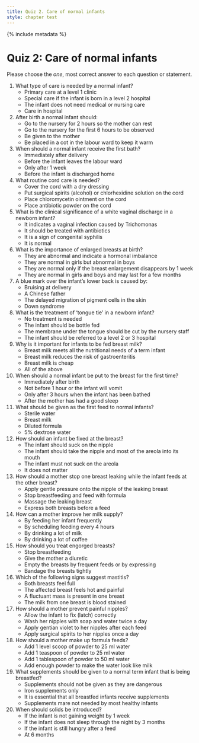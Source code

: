 ```yaml
---
title: Quiz 2. Care of normal infants
style: chapter test
---
```


{% include metadata %}

# Quiz 2: Care of normal infants

Please choose the *one*, most correct answer to each question or statement.

1.	What type of care is needed by a normal infant?
	+	Primary care at a level 1 clinic
	-	Special care if the infant is born in a level 2 hospital
	-	The infant does not need medical or nursing care
	-	Care in hospital
2.	After birth a normal infant should:
	-	Go to the nursery for 2 hours so the mother can rest
	-	Go to the nursery for the first 6 hours to be observed
	+	Be given to the mother
	-	Be placed in a cot in the labour ward to keep it warm
3.	When should a normal infant receive the first bath?
	-	Immediately after delivery
	-	Before the infant leaves the labour ward
	-	Only after 1 week
	+	Before the infant is discharged home
4.	What routine cord care is needed?
	-	Cover the cord with a dry dressing
	+	Put surgical spirits (alcohol) or chlorhexidine solution on the cord
	-	Place chloromycetin ointment on the cord
	-	Place antibiotic powder on the cord
5.	What is the clinical significance of a white vaginal discharge in a newborn infant?
	-	It indicates a vaginal infection caused by Trichomonas
	-	It should be treated with antibiotics
	-	It is a sign of congenital syphilis
	+	It is normal
6.	What is the importance of enlarged breasts at birth?
	-	They are abnormal and indicate a hormonal imbalance
	-	They are normal in girls but abnormal in boys
	-	They are normal only if the breast enlargement disappears by 1 week
	+	They are normal in girls and boys and may last for a few months
7.	A blue mark over the infant’s lower back is caused by:
	-	Bruising at delivery
	-	A Chinese father
	+	The delayed migration of pigment cells in the skin
	-	Down syndrome
8.	What is the treatment of ‘tongue tie’ in a newborn infant?
	+	No treatment is needed
	-	The infant should be bottle fed
	-	The membrane under the tongue should be cut by the nursery staff
	-	The infant should be referred to a level 2 or 3 hospital
9.	Why is it important for infants to be fed breast milk?
	-	Breast milk meets all the nutritional needs of a term infant
	-	Breast milk reduces the risk of gastroenteritis
	-	Breast milk is cheap
	+	All of the above
10.	When should a normal infant be put to the breast for the first time?
	+	Immediately after birth
	-	Not before 1 hour or the infant will vomit
	-	Only after 3 hours when the infant has been bathed
	-	After the mother has had a good sleep
11.	What should be given as the first feed to normal infants?
	-	Sterile water
	+	Breast milk
	-	Diluted formula
	-	5% dextrose water
12.	How should an infant be fixed at the breast?
	-	The infant should suck on the nipple
	+	The infant should take the nipple and most of the areola into its mouth
	-	The infant must not suck on the areola
	-	It does not matter
13.	How should a mother stop one breast leaking while the infant feeds at the other breast?
	+	Apply gentle pressure onto the nipple of the leaking breast
	-	Stop breastfeeding and feed with formula
	-	Massage the leaking breast
	-	Express both breasts before a feed
14.	How can a mother improve her milk supply?
	+	By feeding her infant frequently
	-	By scheduling feeding every 4 hours
	-	By drinking a lot of milk
	-	By drinking a lot of coffee
15.	How should you treat engorged breasts?
	-	Stop breastfeeding
	-	Give the mother a diuretic
	+	Empty the breasts by frequent feeds or by expressing
	-	Bandage the breasts tightly
16.	Which of the following signs suggest mastitis?
	-	Both breasts feel full
	+	The affected breast feels hot and painful
	-	A fluctuant mass is present in one breast
	-	The milk from one breast is blood stained
17.	How should a mother prevent painful nipples?
	+	Allow the infant to fix (latch) correctly
	-	Wash her nipples with soap and water twice a day
	-	Apply gentian violet to her nipples after each feed
	-	Apply surgical spirits to her nipples once a day
18.	How should a mother make up formula feeds?
	+	Add 1 level scoop of powder to 25 ml water
	-	Add 1 teaspoon of powder to 25 ml water
	-	Add 1 tablespoon of powder to 50 ml water
	-	Add enough powder to make the water look like milk
19.	What supplements should be given to a normal term infant that is being breastfed?
	-	Supplements should not be given as they are dangerous
	-	Iron supplements only
	-	It is essential that all breastfed infants receive supplements
	+	Supplements mare not needed by most healthy infants
20.	When should solids be introduced?
	-	If the infant is not gaining weight by 1 week
	-	If the infant does not sleep through the night by 3 months
	-	If the infant is still hungry after a feed
	+	At 6 months